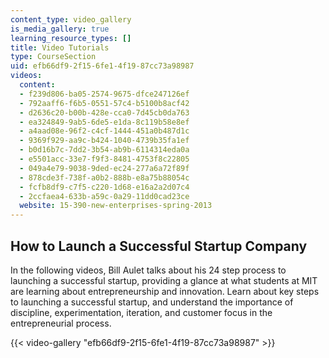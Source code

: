 ```yaml
---
content_type: video_gallery
is_media_gallery: true
learning_resource_types: []
title: Video Tutorials
type: CourseSection
uid: efb66df9-2f15-6fe1-4f19-87cc73a98987
videos:
  content:
  - f239d806-ba05-2574-9675-dfce247126ef
  - 792aaff6-f6b5-0551-57c4-b5100b8acf42
  - d2636c20-b00b-428e-cca0-7d45cb0da763
  - ea324849-9ab5-6de5-e1da-8c119b58e8ef
  - a4aad08e-96f2-c4cf-1444-451a0b487d1c
  - 9369f929-aa9c-b424-1040-4739b35fa1ef
  - b0d16b7c-7dd2-3b54-ab9b-6114314eda0a
  - e5501acc-33e7-f9f3-8481-4753f8c22805
  - 049a4e79-9038-9ded-ec24-277a6a72f89f
  - 878cde3f-738f-a0b2-888b-e8a75b88054c
  - fcfb8df9-c7f5-c220-1d68-e16a2a2d07c4
  - 2ccfaea4-633b-a59c-0a29-11dd0cad23ce
  website: 15-390-new-enterprises-spring-2013
---
```


How to Launch a Successful Startup Company
------------------------------------------

In the following videos, Bill Aulet talks about his 24 step process to launching a successful startup, providing a glance at what students at MIT are learning about entrepreneurship and innovation. Learn about key steps to launching a successful startup, and understand the importance of discipline, experimentation, iteration, and customer focus in the entrepreneurial process.

{{< video-gallery "efb66df9-2f15-6fe1-4f19-87cc73a98987" >}}


